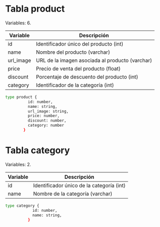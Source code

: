 # Tabla product

Variables: 6.

| Variable  | Descripción                                     |
| --------- | ----------------------------------------------- |
| id        | Identificador único del producto (int)          |
| name      | Nombre del producto (varchar)                   |
| url_image | URL de la imagen asociada al producto (varchar) |
| price     | Precio de venta del producto (float)            |
| discount  | Porcentaje de descuento del producto (int)      |
| category  | Identificador de la categoría (int)             |

```bash
type product {
          id: number,
          name: string,
          url_image: string,
          price: number,
          discount: number,
          category: number
        }
```

# Tabla category

Variables: 2.

| Variable | Descripción                               |
| -------- | ----------------------------------------- |
| id       | Identificador único de la categoría (int) |
| name     | Nombre de la categoría (varchar)          |

```bash
type category {
            id: number,
            name: string,
          }
```
